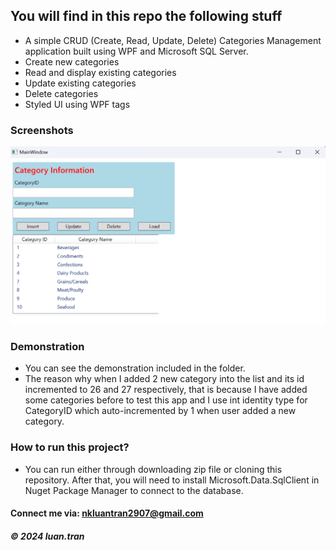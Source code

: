 ## You will find in this repo the following stuff
* A simple CRUD (Create, Read, Update, Delete) Categories Management application built using WPF and Microsoft SQL Server.
* Create new categories
* Read and display existing categories
* Update existing categories
* Delete categories
* Styled UI using WPF tags
### Screenshots
![Image](./images/pic1.png)
### Demonstration
* You can see the demonstration included in the folder.
* The reason why when I added 2 new category into the list and its id incremented to 26 and 27 respectively, that is because I have added some categories before to test this app and I use int identity type for CategoryID which auto-incremented by 1 when user added a new category.
### How to run this project?
* You can run either through downloading zip file or cloning this repository. After that, you will need to install Microsoft.Data.SqlClient in Nuget Package Manager to connect to the database.
#### Connect me via: nkluantran2907@gmail.com
##### &#169; 2024 luan.tran



